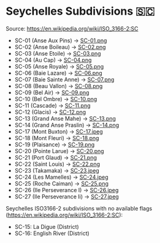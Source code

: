 # Seychelles Subdivisions 🇸🇨

Source: https://en.wikipedia.org/wiki/ISO_3166-2:SC

* SC-01 (Anse Aux Pins) -> [SC-01.png](https://github.com/amckenna41/iso3166-flag-icons/blob/main/iso3166-2-icons/SC/SC-01.png)
* SC-02 (Anse Boileau) -> [SC-02.png](https://github.com/amckenna41/iso3166-flag-icons/blob/main/iso3166-2-icons/SC/SC-02.png)
* SC-03 (Anse Etoile) -> [SC-03.png](https://github.com/amckenna41/iso3166-flag-icons/blob/main/iso3166-2-icons/SC/SC-03.png)
* SC-04 (Au Cap) -> [SC-04.png](https://github.com/amckenna41/iso3166-flag-icons/blob/main/iso3166-2-icons/SC/SC-04.png)
* SC-05 (Anse Royale) -> [SC-05.png](https://github.com/amckenna41/iso3166-flag-icons/blob/main/iso3166-2-icons/SC/SC-05.png)
* SC-06 (Baie Lazare) -> [SC-06.png](https://github.com/amckenna41/iso3166-flag-icons/blob/main/iso3166-2-icons/SC/SC-06.png)
* SC-07 (Baie Sainte Anne) -> [SC-07.png](https://github.com/amckenna41/iso3166-flag-icons/blob/main/iso3166-2-icons/SC/SC-07.png)
* SC-08 (Beau Vallon) -> [SC-08.png](https://github.com/amckenna41/iso3166-flag-icons/blob/main/iso3166-2-icons/SC/SC-08.png)
* SC-09 (Bel Air) -> [SC-09.png](https://github.com/amckenna41/iso3166-flag-icons/blob/main/iso3166-2-icons/SC/SC-09.png)
* SC-10 (Bel Ombre) -> [SC-10.png](https://github.com/amckenna41/iso3166-flag-icons/blob/main/iso3166-2-icons/SC/SC-10.png)
* SC-11 (Cascade) -> [SC-11.png](https://github.com/amckenna41/iso3166-flag-icons/blob/main/iso3166-2-icons/SC/SC-11.png)
* SC-12 (Glacis) -> [SC-12.png](https://github.com/amckenna41/iso3166-flag-icons/blob/main/iso3166-2-icons/SC/SC-12.png)
* SC-13 (Grand Anse Mahe) -> [SC-13.png](https://github.com/amckenna41/iso3166-flag-icons/blob/main/iso3166-2-icons/SC/SC-13.png)
* SC-14 (Grand Anse Praslin) -> [SC-14.png](https://github.com/amckenna41/iso3166-flag-icons/blob/main/iso3166-2-icons/SC/SC-14.png)
* SC-17 (Mont Buxton) -> [SC-17.jpeg](https://github.com/amckenna41/iso3166-flag-icons/blob/main/iso3166-2-icons/SC/SC-17.jpeg)
* SC-18 (Mont Fleuri) -> [SC-18.png](https://github.com/amckenna41/iso3166-flag-icons/blob/main/iso3166-2-icons/SC/SC-18.png)
* SC-19 (Plaisance) -> [SC-19.png](https://github.com/amckenna41/iso3166-flag-icons/blob/main/iso3166-2-icons/SC/SC-19.png)
* SC-20 (Pointe Larue) -> [SC-20.png](https://github.com/amckenna41/iso3166-flag-icons/blob/main/iso3166-2-icons/SC/SC-20.png)
* SC-21 (Port Glaud) -> [SC-21.png](https://github.com/amckenna41/iso3166-flag-icons/blob/main/iso3166-2-icons/SC/SC-21.png)
* SC-22 (Saint Louis) -> [SC-22.png](https://github.com/amckenna41/iso3166-flag-icons/blob/main/iso3166-2-icons/SC/SC-22.png)
* SC-23 (Takamaka) -> [SC-23.jpeg](https://github.com/amckenna41/iso3166-flag-icons/blob/main/iso3166-2-icons/SC/SC-23.jpeg)
* SC-24 (Les Mamelles) -> [SC-24.jpeg](https://github.com/amckenna41/iso3166-flag-icons/blob/main/iso3166-2-icons/SC/SC-24.jpeg)
* SC-25 (Roche Caiman) -> [SC-25.png](https://github.com/amckenna41/iso3166-flag-icons/blob/main/iso3166-2-icons/SC/SC-25.png)
* SC-26 (Ile Perseverance I) -> [SC-26.jpeg](https://github.com/amckenna41/iso3166-flag-icons/blob/main/iso3166-2-icons/SC/SC-26.jpeg)
* SC-27 (Ile Perseverance Ii) -> [SC-27.jpeg](https://github.com/amckenna41/iso3166-flag-icons/blob/main/iso3166-2-icons/SC/SC-27.jpeg)

Seychelles ISO3166-2 subdivisions with no available flags (https://en.wikipedia.org/wiki/ISO_3166-2:SC):

* SC-15: La Digue (District)
* SC-16: English River (District)